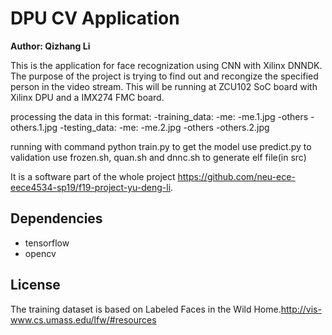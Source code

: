 # DPU CV Application

**Author: Qizhang Li**

This is the application for face recognization using CNN with Xilinx DNNDK. The purpose of the project is trying to find out and recongize the specified person in the video stream. This will be running at ZCU102 SoC board with Xilinx DPU and a IMX274 FMC board.

processing the data in this format:
-training_data:
    -me:
        -me.1.jpg
    -others
        -others.1.jpg
-testing_data:
    -me:
        -me.2.jpg
    -others
        -others.2.jpg

running with command  python train.py to get the model
use predict.py to validation
use frozen.sh, quan.sh and dnnc.sh to generate elf file(in src)

It is a software part of the whole project https://github.com/neu-ece-eece4534-sp19/f19-project-yu-deng-li.


## Dependencies

- tensorflow
- opencv





## License
The training dataset is based on Labeled Faces in the Wild Home.http://vis-www.cs.umass.edu/lfw/#resources
